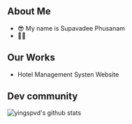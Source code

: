 ## About Me
- 😎 My name is Supavadee Phusanam
- 👨‍💻 

## Our Works
- Hotel Management Systen Website

## Dev community 
![์yingspvd's github stats](https://github-readme-stats.vercel.app/api?username=yingspvd)
